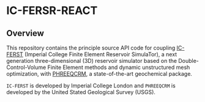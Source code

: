 # IC-FERSR-REACT

## Overview

This repository contains the principle source API code for coupling [IC-FERST](http://multifluids.github.io/) (Imperial College Finite
Element Reservoir SimulaTor), a next generation three-dimensional (3D) reservoir simulator
based on the Double-Control-Volume Finite Element methods and dynamic unstructured mesh
optimization, with [PHREEQCRM](https://www.usgs.gov/software/phreeqc-version-3), a state-of-the-art geochemical package.

`IC-FERST` is developed by Imperial College London and `PHREEQCRM` is developed by the United Stated Geological Survey (USGS).
